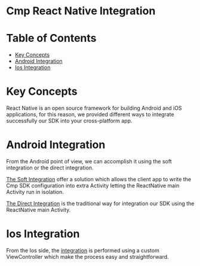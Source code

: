 # Cmp React Native Integration

# Table of Contents
- [Key Concepts](#key-concepts)
- [Android Integration](#android-integration)
- [Ios Integration](#ios-integration)

# Key Concepts
React Native is an open source framework for building Android and iOS applications, for this reason, we provided different
ways to integrate successfully our SDK into your cross-platform app.

# Android Integration
From the Android point of view, we can accomplish it using the soft integration or the direct integration.

[The Soft Integration](ANDROID_SOFT_INTEGRATION.md) offer a solution which allows the client app to write the Cmp SDK configuration 
into extra Activity letting the ReactNative main Activity run in isolation.

[The Direct Integration](ANDROID_DIRECT_INTEGRATION.md) is the traditional way for integration our SDK using the ReactNative main Activity.

# Ios Integration
From the Ios side, the [integration](IOS_INTEGRATION.md) is performed using a custom ViewController which make the process 
easy and straightforward.

